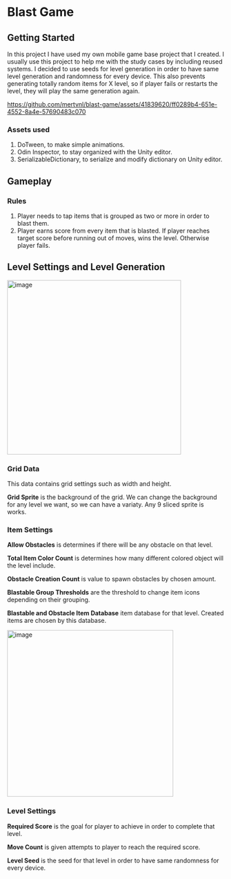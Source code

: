 # Blast Game

## Getting Started
In this project I have used my own mobile game base project that I created. I usually use this project to help me with the study cases by including reused systems.
I decided to use seeds for level generation in order to have same level generation and randomness for every device. This also prevents generating totally random items for X level, so if player fails or restarts the level, they will play the same generation again.


https://github.com/mertvnl/blast-game/assets/41839620/ff0289b4-651e-4552-8a4e-57690483c070




### Assets used
1) DoTween, to make simple animations.
2) Odin Inspector, to stay organized with the Unity editor.
3) SerializableDictionary, to serialize and modify dictionary on Unity editor.

## Gameplay 

### Rules
1) Player needs to tap items that is grouped as two or more in order to blast them.
2) Player earns score from every item that is blasted. If player reaches target score before running out of moves, wins the level. Otherwise player fails.

## Level Settings and Level Generation

<img width="403" alt="image" src="https://github.com/mertvnl/blast-game/assets/41839620/8af384b6-156c-47d0-90b8-dfe146b935c9">

### Grid Data
This data contains grid settings such as width and height.

<b>Grid Sprite</b> is the background of the grid. We can change the background for any level we want, so we can have a variaty. Any 9 sliced sprite is works.

### Item Settings
<b>Allow Obstacles</b> is determines if there will be any obstacle on that level.

<b>Total Item Color Count</b> is determines how many different colored object will the level include.

<b>Obstacle Creation Count</b> is value to spawn obstacles by chosen amount.

<b>Blastable Group Thresholds</b> are the threshold to change item icons depending on their grouping.

<b>Blastable and Obstacle Item Database</b> item database for that level. Created items are chosen by this database.

<img width="385" alt="image" src="https://github.com/mertvnl/blast-game/assets/41839620/d687e308-4b0a-4953-a7ae-007880903162">

### Level Settings
<b>Required Score</b> is the goal for player to achieve in order to complete that level.

<b>Move Count</b> is given attempts to player to reach the required score.

<b>Level Seed</b> is the seed for that level in order to have same randomness for every device.
